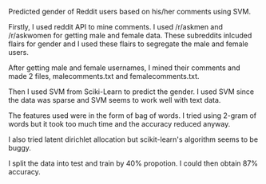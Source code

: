 Predicted gender of Reddit users based on his/her comments using SVM.

Firstly, I used reddit API to mine comments. I used /r/askmen and /r/askwomen for getting male and female data. These subreddits
inlcuded flairs for gender and I used these flairs to segregate the male and female users.

After getting male and female usernames, I mined their comments and made 2 files, malecomments.txt and femalecomments.txt.

Then  I used SVM from Sciki-Learn to predict the gender. I used SVM since the data was sparse and SVM seems to work well with text data. 

The features used were in the form of bag of words. I tried using 2-gram of words but it took too much time and the accuracy reduced anyway.

I also tried latent dirichlet allocation but scikit-learn's algorithm seems to be buggy.

I split the data into test and train by 40% propotion. I could then obtain 87% accuracy. 
